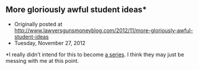 ## More gloriously awful student ideas*

 * Originally posted at http://www.lawyersgunsmoneyblog.com/2012/11/more-gloriously-awful-student-ideas
 * Tuesday, November 27, 2012

\*I really didn’t intend for this to become [a series](http://lawyersgunsmon.wpengine.com/2012/11/gloriously-awful-student-ideas). I think they may just be messing with me at this point.